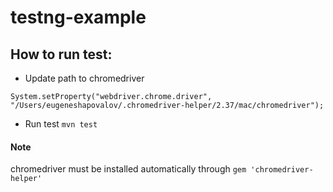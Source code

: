 # testng-example

## How to run test: 

* Update path to chromedriver

```
System.setProperty("webdriver.chrome.driver", "/Users/eugeneshapovalov/.chromedriver-helper/2.37/mac/chromedriver");
```

* Run test ``mvn test``

#### Note
chromedriver must be installed automatically through ``gem 'chromedriver-helper'`` 